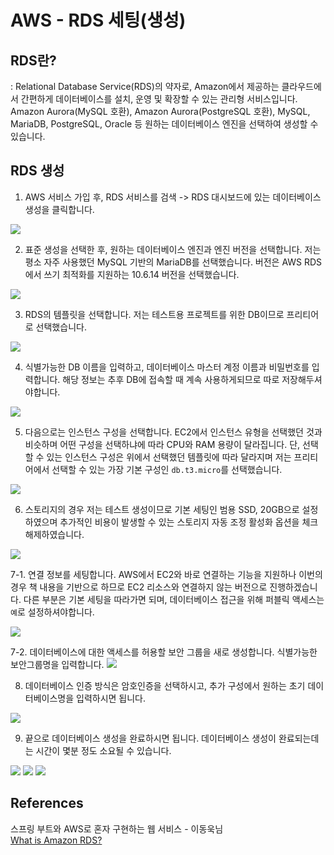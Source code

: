 # AWS - RDS 세팅(생성)

## RDS란?
: Relational Database Service(RDS)의 약자로, Amazon에서 제공하는 클라우드에서 간편하게 데이터베이스를 설치, 운영 및 확장할 수 있는 관리형 서비스입니다. Amazon Aurora(MySQL 호환), Amazon Aurora(PostgreSQL 호환), MySQL, MariaDB, PostgreSQL, Oracle 등 원하는 데이터베이스 엔진을 선택하여 생성할 수 있습니다.

## RDS 생성
1. AWS 서비스 가입 후, RDS 서비스를 검색 -> RDS 대시보드에 있는 데이터베이스 생성을 클릭합니다.

![](../img/aws/rds_01.png)

2. 표준 생성을 선택한 후, 원하는 데이터베이스 엔진과 엔진 버전을 선택합니다. 저는 평소 자주 사용했던 MySQL 기반의 MariaDB를 선택했습니다. 버전은 AWS RDS에서 쓰기 최적화를 지원하는 10.6.14 버전을 선택했습니다.

![](../img/aws/rds_02.png)

3. RDS의 템플릿을 선택합니다. 저는 테스트용 프로젝트를 위한 DB이므로 프리티어로 선택했습니다. 

![](../img/aws/rds_03.png)

4. 식별가능한 DB 이름을 입력하고, 데이터베이스 마스터 계정 이름과 비밀번호를 입력합니다. 해당 정보는 추후 DB에 접속할 때 계속 사용하게되므로 따로 저장해두셔야합니다.

![](../img/aws/rds_04.png)

5. 다음으로는 인스턴스 구성을 선택합니다. EC2에서 인스턴스 유형을 선택했던 것과 비슷하며 어떤 구성을 선택하냐에 따라 CPU와 RAM 용량이 달라집니다. 단, 선택할 수 있는 인스턴스 구성은 위에서 선택했던 템플릿에 따라 달라지며 저는 프리티어에서 선택할 수 있는 가장 기본 구성인 `db.t3.micro`를 선택했습니다.

![](../img/aws/rds_05.png)

6. 스토리지의 경우 저는 테스트 생성이므로 기본 세팅인 범용 SSD, 20GB으로 설정하였으며 추가적인 비용이 발생할 수 있는 스토리지 자동 조정 활성화 옵션을 체크 해제하였습니다.

![](../img/aws/rds_06.png)

7-1. 연결 정보를 세팅합니다. AWS에서 EC2와 바로 연결하는 기능을 지원하나 이번의 경우 책 내용을 기반으로 하므로 EC2 리소스와 연결하지 않는 버전으로 진행하겠습니다. 다른 부분은 기본 세팅을 따라가면 되며, 데이터베이스 접근을 위해 퍼블릭 액세스는 `예`로  설정하셔야합니다. 

![](../img/aws/rds_07.png)

7-2. 데이터베이스에 대한 액세스를 허용할 보안 그룹을 새로 생성합니다. 식별가능한 보안그룹명을 입력합니다.
![](../img/aws/rds_08.png)

8. 데이터베이스 인증 방식은 암호인증을 선택하시고, 추가 구성에서 원하는 초기 데이터베이스명을 입력하시면 됩니다. 

![](../img/aws/rds_09.png)

9. 끝으로 데이터베이스 생성을 완료하시면 됩니다. 데이터베이스 생성이 완료되는데는 시간이 몇분 정도 소요될 수 있습니다.

![](../img/aws/rds_10.png)
![](../img/aws/rds_11.png)
![](../img/aws/rds_12.png)

## References
스프링 부트와 AWS로 혼자 구현하는 웹 서비스 - 이동욱님<br>
[What is Amazon RDS?](https://aws.amazon.com/ko/rds/#)
